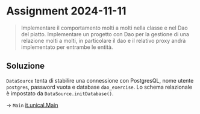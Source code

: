 # Assignment 2024-11-11

> Implementare il comportamento molti a molti nella classe e nel Dao del piatto.
> Implementare un progetto con Dao per la gestione di una relazione molti a molti, in particolare il dao e il relativo
> proxy andrà implementato per entrambe le entità.

## Soluzione

`DataSource` tenta di stabilire una connessione con PostgresQL, nome utente `postgres`, password vuota e database
`dao_exercise`. Lo schema relazionale è impostato da `DataSource.initDatabase()`.

→ `Main` [it.unical.Main](src/main/java/it/unical/Main.java)
